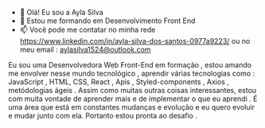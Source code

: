 - 👋 Olá! Eu sou a Ayla Silva 
- 👀 Estou me formando em Desenvolvimento Front End 
- 📫 Você pode me contatar no minha rede https://www.linkedin.com/in/ayla-silva-dos-santos-0977a9223/ ou no meu email : aylasilva1524@outlook.com


Eu sou uma Desenvolvedora Web Front-End em formação , estou amando me envolver nesse mundo tecnológico , 
aprendir várias tecnologias como : JavaScript , HTML, CSS, React , Apis , Styled-components , Axios , metódologias ágeis . 
Assim como muitas outras coisas interessantes, estou com muita vontade de aprender mais e de implementar o que eu aprendi . 
É uma área que está em constantes mudanças e evolução e eu quero evoluir e mudar junto com ela. 
Portanto estou pronta ao desafio . 

<!---
Ayla1524/Ayla1524 is a ✨ special ✨ repository because its `README.md` (this file) appears on your GitHub profile.
You can click the Preview link to take a look at your changes.
--->
